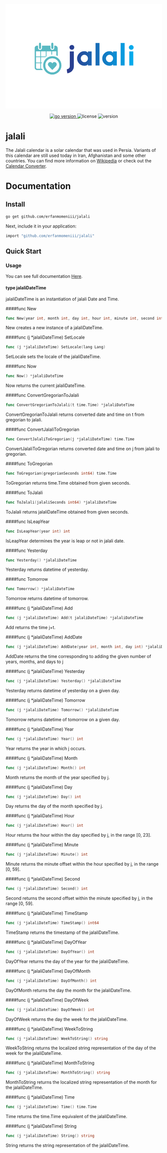 ![image description](./assets/photos/logo.png)
<p align="center">
<a href="https://pkg.go.dev/github.com/erfanmomeniii/jalali?tab=doc"target="_blank">
    <img src="https://img.shields.io/badge/Go-1.20+-00ADD8?style=for-the-badge&logo=go" alt="go version" />
</a>

<img src="https://img.shields.io/badge/license-MIT-magenta?style=for-the-badge&logo=none" alt="license" />
<img src="https://img.shields.io/badge/Version-v1.0.0-red?style=for-the-badge&logo=none" alt="version" />
</p>

# jalali

The Jalali calendar is a solar calendar that was used in Persia. Variants of this calendar are still used today in Iran, Afghanistan and some other countries. You can find more information on [Wikipedia](https://en.wikipedia.org/wiki/Jalali_calendar) or check out the [Calendar Converter](https://www.fourmilab.ch/documents/calendar).


# Documentation

## Install

```bash
go get github.com/erfanmomeniii/jalali
```   

Next, include it in your application:

```bash
import "github.com/erfanmomeniii/jalali"
``` 

## Quick Start

### Usage
You can see full documentation [Here](https://pkg.go.dev/github.com/erfanmomeniii/jalali).

#### type jalaliDateTime
jalaliDateTime is an instantiation of jalali Date and Time.

####func New
```go
func New(year int, month int, day int, hour int, minute int, second int) *jalaliDateTime
```
New creates a new instance of a jalaliDateTime.

####func (j *jalaliDateTime) SetLocale
```go
func (j *jalaliDateTime) SetLocale(lang Lang)
```
SetLocale sets the locale of the jalaliDateTime.

####func Now
```go
func Now() *jalaliDateTime
```
Now returns the current jalaliDateTime.

####func ConvertGregorianToJalali
```go
func ConvertGregorianToJalali(t time.Time) *jalaliDateTime
```
ConvertGregorianToJalali returns converted date and time on t from gregorian to jalali.

####func ConvertJalaliToGregorian
```go
func ConvertJalaliToGregorian(j *jalaliDateTime) time.Time
```
ConvertJalaliToGregorian returns converted date and time on j from jalali to gregorian.

####func ToGregorian
```go
func ToGregorian(gregorianSeconds int64) time.Time
```
ToGregorian returns time.Time obtained from given seconds.

####func ToJalali
```go
func ToJalali(jalaliSeconds int64) *jalaliDateTime
```
ToJalali returns jalaliDateTime obtained from given seconds.

####func IsLeapYear
```go
func IsLeapYear(year int) int
```
IsLeapYear determines the year is leap or not in jalali date.

####func Yesterday
```go
func Yesterday() *jalaliDateTime
```
Yesterday returns datetime of yesterday.

####func Tomorrow
```go
func Tomorrow() *jalaliDateTime
```
Tomorrow returns datetime of tomorrow.

####func (j *jalaliDateTime) Add
```go
func (j *jalaliDateTime) Add(t jalaliDateTime) *jalaliDateTime
```
Add returns the time j+t.

####func (j *jalaliDateTime) AddDate
```go
func (j *jalaliDateTime) AddDate(year int, month int, day int) *jalaliDateTime
```
AddDate returns the time corresponding to adding the given number of years, months, and days to j

####func (j *jalaliDateTime) Yesterday
```go
func (j *jalaliDateTime) Yesterday() *jalaliDateTime
```
Yesterday returns datetime of yesterday on a given day.

####func (j *jalaliDateTime) Tomorrow
```go
func (j *jalaliDateTime) Tomorrow() *jalaliDateTime
```
Tomorrow returns datetime of tomorrow on a given day.

####func (j *jalaliDateTime) Year
```go
func (j *jalaliDateTime) Year() int
```
Year returns the year in which j occurs.

####func (j *jalaliDateTime) Month
```go
func (j *jalaliDateTime) Month() int
```
Month returns the month of the year specified by j.

####func (j *jalaliDateTime) Day
```go
func (j *jalaliDateTime) Day() int
```
Day returns the day of the month specified by j.

####func (j *jalaliDateTime) Hour
```go
func (j *jalaliDateTime) Hour() int
```
Hour returns the hour within the day specified by j, in the range [0, 23].

####func (j *jalaliDateTime) Minute
```go
func (j *jalaliDateTime) Minute() int
```
Minute returns the minute offset within the hour specified by j, in the range [0, 59].

####func (j *jalaliDateTime) Second
```go
func (j *jalaliDateTime) Second() int
```
Second returns the second offset within the minute specified by j, in the range [0, 59].

####func (j *jalaliDateTime) TimeStamp
```go
func (j *jalaliDateTime) TimeStamp() int64
```
TimeStamp returns the timestamp of the jalaliDateTime.

####func (j *jalaliDateTime) DayOfYear
```go
func (j *jalaliDateTime) DayOfYear() int
```
DayOfYear returns the day of the year for the jalaliDateTime.

####func (j *jalaliDateTime) DayOfMonth
```go
func (j *jalaliDateTime) DayOfMonth() int
```
DayOfMonth returns the day the month for the jalaliDateTime.

####func (j *jalaliDateTime) DayOfWeek
```go
func (j *jalaliDateTime) DayOfWeek() int
```
DayOfWeek returns the day the week for the jalaliDateTime.

####func (j *jalaliDateTime) WeekToString
```go
func (j *jalaliDateTime) WeekToString() string
```
WeekToString returns the localized string representation of the day of the week for the jalaliDateTime.

####func (j *jalaliDateTime) MonthToString
```go
func (j *jalaliDateTime) MonthToString() string
```
MonthToString returns the localized string representation of the month for the jalaliDateTime.

####func (j *jalaliDateTime) Time
```go
func (j *jalaliDateTime) Time() time.Time
```
Time returns the time.Time equivalent of the jalaliDateTime.

####func (j *jalaliDateTime) String
```go
func (j *jalaliDateTime) String() string
```
String returns the string representation of the jalaliDateTime.
